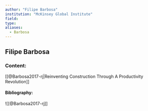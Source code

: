 ```yaml
---
author: "Filipe Barbosa"
institution: "McKinsey Global Institute"
field:
type:
aliases:
  - Barbosa
---
```


## Filipe Barbosa

### Content:
[[@Barbosa2017-rj|Reinventing Construction Through A Productivity Revolution]]

#### Bibliography:

![[@Barbosa2017-rj]]